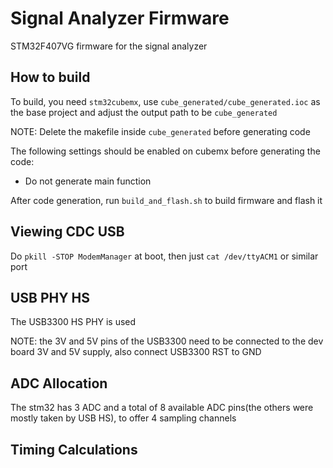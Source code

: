 # Signal Analyzer Firmware

STM32F407VG firmware for the signal analyzer

## How to build

To build, you need ```stm32cubemx```, use ```cube_generated/cube_generated.ioc``` as the base project and adjust the output path to be ```cube_generated```

NOTE: Delete the makefile inside ```cube_generated``` before generating code

The following settings should be enabled on cubemx before generating the code:

- Do not generate main function

After code generation, run ```build_and_flash.sh``` to build firmware and flash it

## Viewing CDC USB

Do ```pkill -STOP ModemManager``` at boot, then just ```cat /dev/ttyACM1``` or similar port

## USB PHY HS

The USB3300 HS PHY is used

NOTE: the 3V and 5V pins of the USB3300 need to be connected to the dev board 3V and 5V supply, also connect USB3300 RST to GND

## ADC Allocation

The stm32 has 3 ADC and a total of 8 available ADC pins(the others were mostly taken by USB HS), to offer 4 sampling channels

## Timing Calculations